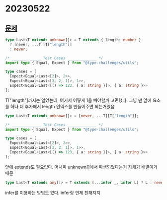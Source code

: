 # 20230522

## [문제](https://www.typescriptlang.org/play?#code/PQKgUABBCMCsEFoIBkCGBnALhA9gMwgEEAnY1AT0kQRtqoCNyiA7TACx2aYDEBXCABQABVKzy8AlBADEAWwCmAEwCWvWTNSkKYKtL0QAir3lZlnHVAB8EACrkADvIDKAY2LL72ACwA6AAwQyugQxPIuOLIKzIpKgcwQ7EEQLmyoADZp8swA5vIWEACSsvaZUdioELnM8u4uEAAGaFgAPDaW9Qmp2JioANYmEKJEWkz1Nh2iiiHymLzEzMHKmMFpGNjypVmYPvncOMQQ8gAeqMWZ+fWXy1SYDvKDpNAQALwQANoA5KgfADQQH-Rfv8XB8ALo3O4PYgAJhe7wAzH9oX9oOCIY4EqhlGknq8mphmppiNBrMBgIcjo4XJhYpgcBB6PcPiD0fcetjYXi1oTSNDSeTjlSaVM6Qz7tAqJd6vlrAA1ZTyADuuHiAHElgAJXj0ABcEDYmEw9nQOrJyxSPgAVugfPtssA4GAQMAdKAIAB9T1e71eiAATRwcwgAGEcDEIBqavcfTHPRBnTpbhj8a0KTTosFROQ3qDrK8s66QB7Yz7bCZsMGMAMS6WE8pivtupCAN4QACiAEdeOk-m3KWFsABfCB4YgRf5CJPyBApdKZHImYC8TDY9AfROQlxV4KvN5UPtC5qd7tpZopt7Q3NIyyWH77-vUo9d9Jn7lvREQZEwK8wG93qAHgOT4nq+LRvAIUjPNY0DQh+raoHqWDuDkECDj+8GIZgyHZKhf5gGibo1t6EB8MQ7A1BATg0saxZEe68YuqAVDWE4qShBA5CBgc6A4Gky5mAseoGkaJpmugFrWraxD2nAwCiOgio1MxEDykqEA8XxK6cCa+qGsaprAOabBWjadoOrAwAafx2nKQAsvs9zBqkGRZLkOnCfpYkSaZ0lOi6QA)

```ts
type Last<T extends unknown[]> = T extends { length: number }
  ? [never, ...T][T["length"]]
  : never;

/* _____________ Test Cases _____________ */
import type { Equal, Expect } from "@type-challenges/utils";

type cases = [
  Expect<Equal<Last<[2]>, 2>>,
  Expect<Equal<Last<[3, 2, 1]>, 1>>,
  Expect<Equal<Last<[() => 123, { a: string }]>, { a: string }>>
];
```

T["length"]까지는 알았는데, 여기서 어떻게 1을 빼야할까 고민했다.
그냥 맨 앞에 요소를 하나 더 추가해서 length 인덱스를 만들어주면 되는거였음

```ts
type Last<T extends unknown[]> = [never, ...T][T["length"]];

/* _____________ Test Cases _____________ */
import type { Equal, Expect } from "@type-challenges/utils";

type cases = [
  Expect<Equal<Last<[2]>, 2>>,
  Expect<Equal<Last<[3, 2, 1]>, 1>>,
  Expect<Equal<Last<[() => 123, { a: string }]>, { a: string }>>
];
```

앞에 extends도 필요없다. 어처피 unknown[]에서 파생되었다는거 자체가 배열이기 때문

```ts
type Last<T extends any[]> = T extends [...infer _, infer L] ? L : never;
```

infer를 이용하는 방법도 있다. infer랑 언제 친해지지
